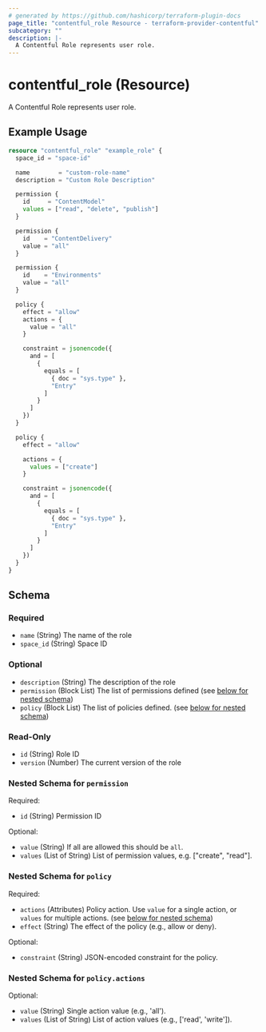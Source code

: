 ```yaml
---
# generated by https://github.com/hashicorp/terraform-plugin-docs
page_title: "contentful_role Resource - terraform-provider-contentful"
subcategory: ""
description: |-
  A Contentful Role represents user role.
---
```


# contentful_role (Resource)

A Contentful Role represents user role.

## Example Usage

```terraform
resource "contentful_role" "example_role" {
  space_id = "space-id"

  name        = "custom-role-name"
  description = "Custom Role Description"

  permission {
    id     = "ContentModel"
    values = ["read", "delete", "publish"]
  }

  permission {
    id    = "ContentDelivery"
    value = "all"
  }

  permission {
    id    = "Environments"
    value = "all"
  }

  policy {
    effect = "allow"
    actions = {
      value = "all"
    }

    constraint = jsonencode({
      and = [
        {
          equals = [
            { doc = "sys.type" },
            "Entry"
          ]
        }
      ]
    })
  }

  policy {
    effect = "allow"

    actions = {
      values = ["create"]
    }

    constraint = jsonencode({
      and = [
        {
          equals = [
            { doc = "sys.type" },
            "Entry"
          ]
        }
      ]
    })
  }
}
```

<!-- schema generated by tfplugindocs -->
## Schema

### Required

- `name` (String) The name of the role
- `space_id` (String) Space ID

### Optional

- `description` (String) The description of the role
- `permission` (Block List) The list of permissions defined (see [below for nested schema](#nestedblock--permission))
- `policy` (Block List) The list of policies defined. (see [below for nested schema](#nestedblock--policy))

### Read-Only

- `id` (String) Role ID
- `version` (Number) The current version of the role

<a id="nestedblock--permission"></a>
### Nested Schema for `permission`

Required:

- `id` (String) Permission ID

Optional:

- `value` (String) If all are allowed this should be `all`.
- `values` (List of String) List of permission values, e.g. ["create", "read"].


<a id="nestedblock--policy"></a>
### Nested Schema for `policy`

Required:

- `actions` (Attributes) Policy action. Use `value` for a single action, or `values` for multiple actions. (see [below for nested schema](#nestedatt--policy--actions))
- `effect` (String) The effect of the policy (e.g., allow or deny).

Optional:

- `constraint` (String) JSON-encoded constraint for the policy.

<a id="nestedatt--policy--actions"></a>
### Nested Schema for `policy.actions`

Optional:

- `value` (String) Single action value (e.g., 'all').
- `values` (List of String) List of action values (e.g., ['read', 'write']).
